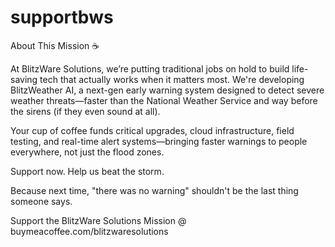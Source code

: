 # supportbws

About This Mission ☕

At BlitzWare Solutions, we’re putting traditional jobs on hold to build life-saving tech that actually works when it matters most. We're developing BlitzWeather AI, a next-gen early warning system designed to detect severe weather threats—faster than the National Weather Service and way before the sirens (if they even sound at all).

Your cup of coffee funds critical upgrades, cloud infrastructure, field testing, and real-time alert systems—bringing faster warnings to people everywhere, not just the flood zones.

Support now. Help us beat the storm.

Because next time, "there was no warning" shouldn't be the last thing someone says.

Support the BlitzWare Solutions Mission @ buymeacoffee.com/blitzwaresolutions
